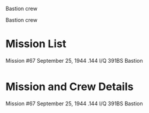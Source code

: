 





Bastion crew






 




Bastion crew

# Mission List

Mission #67 September 25, 1944 .144 I/Q 391BS Bastion

# Mission and Crew Details

Mission #67 September 25, 1944 .144 I/Q 391BS Bastion




